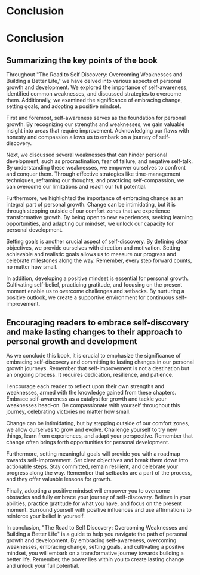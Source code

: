 # Conclusion

Conclusion
==========

Summarizing the key points of the book
--------------------------------------

Throughout "The Road to Self Discovery: Overcoming Weaknesses and Building a Better Life," we have delved into various aspects of personal growth and development. We explored the importance of self-awareness, identified common weaknesses, and discussed strategies to overcome them. Additionally, we examined the significance of embracing change, setting goals, and adopting a positive mindset.

First and foremost, self-awareness serves as the foundation for personal growth. By recognizing our strengths and weaknesses, we gain valuable insight into areas that require improvement. Acknowledging our flaws with honesty and compassion allows us to embark on a journey of self-discovery.

Next, we discussed several weaknesses that can hinder personal development, such as procrastination, fear of failure, and negative self-talk. By understanding these weaknesses, we empower ourselves to confront and conquer them. Through effective strategies like time-management techniques, reframing our thoughts, and practicing self-compassion, we can overcome our limitations and reach our full potential.

Furthermore, we highlighted the importance of embracing change as an integral part of personal growth. Change can be intimidating, but it is through stepping outside of our comfort zones that we experience transformative growth. By being open to new experiences, seeking learning opportunities, and adapting our mindset, we unlock our capacity for personal development.

Setting goals is another crucial aspect of self-discovery. By defining clear objectives, we provide ourselves with direction and motivation. Setting achievable and realistic goals allows us to measure our progress and celebrate milestones along the way. Remember, every step forward counts, no matter how small.

In addition, developing a positive mindset is essential for personal growth. Cultivating self-belief, practicing gratitude, and focusing on the present moment enable us to overcome challenges and setbacks. By nurturing a positive outlook, we create a supportive environment for continuous self-improvement.

Encouraging readers to embrace self-discovery and make lasting changes to their approach to personal growth and development
---------------------------------------------------------------------------------------------------------------------------

As we conclude this book, it is crucial to emphasize the significance of embracing self-discovery and committing to lasting changes in our personal growth journeys. Remember that self-improvement is not a destination but an ongoing process. It requires dedication, resilience, and patience.

I encourage each reader to reflect upon their own strengths and weaknesses, armed with the knowledge gained from these chapters. Embrace self-awareness as a catalyst for growth and tackle your weaknesses head-on. Be compassionate with yourself throughout this journey, celebrating victories no matter how small.

Change can be intimidating, but by stepping outside of our comfort zones, we allow ourselves to grow and evolve. Challenge yourself to try new things, learn from experiences, and adapt your perspective. Remember that change often brings forth opportunities for personal development.

Furthermore, setting meaningful goals will provide you with a roadmap towards self-improvement. Set clear objectives and break them down into actionable steps. Stay committed, remain resilient, and celebrate your progress along the way. Remember that setbacks are a part of the process, and they offer valuable lessons for growth.

Finally, adopting a positive mindset will empower you to overcome obstacles and fully embrace your journey of self-discovery. Believe in your abilities, practice gratitude for what you have, and focus on the present moment. Surround yourself with positive influences and use affirmations to reinforce your belief in yourself.

In conclusion, "The Road to Self Discovery: Overcoming Weaknesses and Building a Better Life" is a guide to help you navigate the path of personal growth and development. By embracing self-awareness, overcoming weaknesses, embracing change, setting goals, and cultivating a positive mindset, you will embark on a transformative journey towards building a better life. Remember, the power lies within you to create lasting change and unlock your full potential.